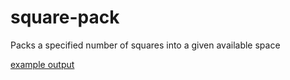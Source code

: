 # square-pack
Packs a specified number of squares into a given available space

[example output](repo/blob/master/square_pack/data/out_c2.avi)
